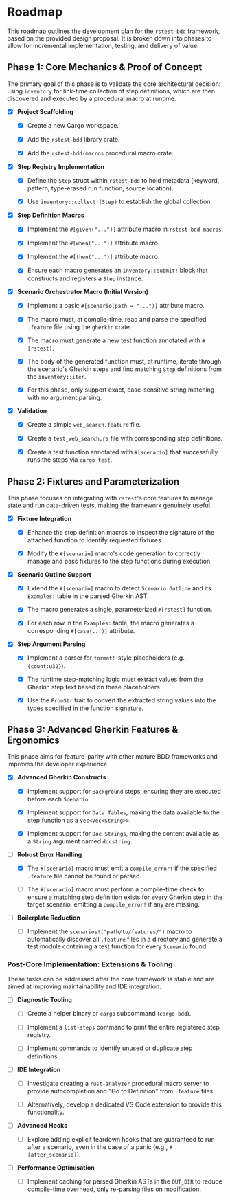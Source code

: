 # Roadmap

This roadmap outlines the development plan for the `rstest-bdd` framework,
based on the provided design proposal. It is broken down into phases to allow
for incremental implementation, testing, and delivery of value.

## Phase 1: Core Mechanics & Proof of Concept

The primary goal of this phase is to validate the core architectural decision:
using `inventory` for link-time collection of step definitions, which are then
discovered and executed by a procedural macro at runtime.

- [x] **Project Scaffolding**

  - [x] Create a new Cargo workspace.

  - [x] Add the `rstest-bdd` library crate.

  - [x] Add the `rstest-bdd-macros` procedural macro crate.

- [x] **Step Registry Implementation**

  - [x] Define the `Step` struct within `rstest-bdd` to hold metadata (keyword,
    pattern, type-erased run function, source location).

  - [x] Use `inventory::collect!(Step)` to establish the global collection.

- [x] **Step Definition Macros**

  - [x] Implement the `#[given("...")]` attribute macro in `rstest-bdd-macros`.

  - [x] Implement the `#[when("...")]` attribute macro.

  - [x] Implement the `#[then("...")]` attribute macro.

  - [x] Ensure each macro generates an `inventory::submit!` block that
    constructs and registers a `Step` instance.

- [x] **Scenario Orchestrator Macro (Initial Version)**

  - [x] Implement a basic `#[scenario(path = "...")]` attribute macro.

  - [x] The macro must, at compile-time, read and parse the specified
    `.feature` file using the `gherkin` crate.

  - [x] The macro must generate a new test function annotated with `#[rstest]`.

  - [x] The body of the generated function must, at runtime, iterate through
    the scenario's Gherkin steps and find matching `Step` definitions from the
    `inventory::iter`.

  - [x] For this phase, only support exact, case-sensitive string matching with
    no argument parsing.

- [x] **Validation**

  - [x] Create a simple `web_search.feature` file.

  - [x] Create a `test_web_search.rs` file with corresponding step definitions.

  - [x] Create a test function annotated with `#[scenario]` that successfully
    runs the steps via `cargo test`.

## Phase 2: Fixtures and Parameterization

This phase focuses on integrating with `rstest`'s core features to manage state
and run data-driven tests, making the framework genuinely useful.

- [x] **Fixture Integration**

  - [x] Enhance the step definition macros to inspect the signature of the
    attached function to identify requested fixtures.

  - [x] Modify the `#[scenario]` macro's code generation to correctly manage
    and pass fixtures to the step functions during execution.

- [x] **Scenario Outline Support**

  - [x] Extend the `#[scenario]` macro to detect `Scenario Outline` and its
    `Examples:` table in the parsed Gherkin AST.

  - [x] The macro generates a single, parameterized `#[rstest]` function.

  - [x] For each row in the `Examples:` table, the macro generates a
    corresponding `#[case(...)]` attribute.

- [x] **Step Argument Parsing**

  - [x] Implement a parser for `format!`-style placeholders (e.g.,
    `{count:u32}`).

  - [x] The runtime step-matching logic must extract values from the Gherkin
    step text based on these placeholders.

  - [x] Use the `FromStr` trait to convert the extracted string values into the
    types specified in the function signature.

## Phase 3: Advanced Gherkin Features & Ergonomics

This phase aims for feature-parity with other mature BDD frameworks and
improves the developer experience.

- [x] **Advanced Gherkin Constructs**

  - [x] Implement support for `Background` steps, ensuring they are executed
    before each `Scenario`.

  - [x] Implement support for `Data Tables`, making the data available to the
    step function as a `Vec<Vec<String>>`.

  - [x] Implement support for `Doc Strings`, making the content available as a
    `String` argument named `docstring`.

- [ ] **Robust Error Handling**

  - [x] The `#[scenario]` macro must emit a `compile_error!` if the specified
    `.feature` file cannot be found or parsed.

  - [ ] The `#[scenario]` macro must perform a compile-time check to ensure a
    matching step definition exists for every Gherkin step in the target
    scenario, emitting a `compile_error!` if any are missing.

- [ ] **Boilerplate Reduction**

  - [ ] Implement the `scenarios!("path/to/features/")` macro to automatically
    discover all `.feature` files in a directory and generate a test module
    containing a test function for every `Scenario` found.

### Post-Core Implementation: Extensions & Tooling

These tasks can be addressed after the core framework is stable and are aimed
at improving maintainability and IDE integration.

- [ ] **Diagnostic Tooling**

  - [ ] Create a helper binary or `cargo` subcommand (`cargo bdd`).

  - [ ] Implement a `list-steps` command to print the entire registered step
    registry.

  - [ ] Implement commands to identify unused or duplicate step definitions.

- [ ] **IDE Integration**

  - [ ] Investigate creating a `rust-analyzer` procedural macro server to
    provide autocompletion and "Go to Definition" from `.feature` files.

  - [ ] Alternatively, develop a dedicated VS Code extension to provide this
    functionality.

- [ ] **Advanced Hooks**

  - [ ] Explore adding explicit teardown hooks that are guaranteed to run after
    a scenario, even in the case of a panic (e.g., `#[after_scenario]`).

- [ ] **Performance Optimisation**

  - [ ] Implement caching for parsed Gherkin ASTs in the `OUT_DIR` to reduce
    compile-time overhead, only re-parsing files on modification.
